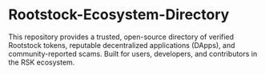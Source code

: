 # Rootstock-Ecosystem-Directory
This repository provides a trusted, open-source directory of verified Rootstock tokens, reputable decentralized applications (DApps), and community-reported scams. Built for users, developers, and contributors in the RSK ecosystem.
